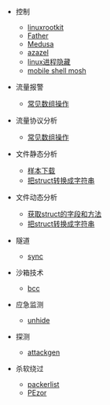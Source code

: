 - 控制
  - [linuxrootkit](zh-cn/linuxrootkit)
  - [Father](zh-cn/father)
  - [Medusa](zh-cn/medusa)
  - [azazel](zh-cn/azazel)
  - [linux进程隐藏](zh-cn/linuxprocesshide)
  - [mobile shell mosh](zh-cn/mosh)
 
- 流量报警
  - [常见数组操作](zh-cn/array)
- 流量协议分析
  - [常见数组操作](zh-cn/array)
- 文件静态分析
  - [样本下载](zh-cn/samples)
  - [把struct转换成字符串](zh-cn/struct_string)
- 文件动态分析
  - [获取struct的字段和方法](zh-cn/refect_fileds)
  - [把struct转换成字符串](zh-cn/struct_string)
- 隧道
  - [sync](zh-cn/sync)
- 沙箱技术
  - [bcc](zh-cn/bcc)
- 应急监测
  - [unhide](zh-cn/unhide)
- 探测
  - [attackgen](zh-cn/attackgen)
- 杀软绕过
  - [packerlist](zh-cn/packerlist)
  - [PEzor](zh-cn/pezor)
 